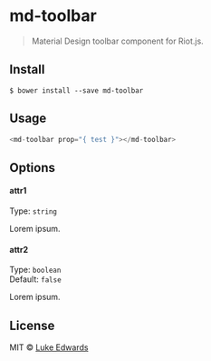 # md-toolbar

> Material Design toolbar component for Riot.js.


## Install

```
$ bower install --save md-toolbar
```


## Usage

```js
<md-toolbar prop="{ test }"></md-toolbar>
```


## Options

#### attr1

Type: `string`

Lorem ipsum.

#### attr2

Type: `boolean`<br>
Default: `false`

Lorem ipsum.


## License

MIT © [Luke Edwards](https://github.com/lukeed)
